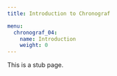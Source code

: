 ```yaml
---
title: Introduction to Chronograf

menu:
  chronograf_04:
    name: Introduction
    weight: 0
---
```


This is a stub page.